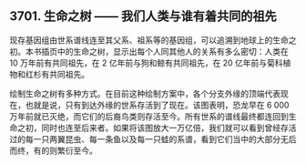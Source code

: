 ## 3701. 生命之树 —— 我们人类与谁有着共同的祖先

现存基因组由世系谱线连至其父系、祖系等的基因组，可以追溯到地球上的生命之初。本书插页中的生命之树，显示出每个人同其他人的关系有多么密切：人类在 10 万年前有共同祖先，在 2 亿年前与狗和鲸有共同祖先，在 20 亿年前与菊科植物和红杉有共同祖先。

绘制生命之树有多种方式。在目前这种绘制方案中，各个分支外缘的顶端代表现在，也就是说，只有到达外缘的世系存活到了现在。该图表明，恐龙早在 6 000 万年前就已灭绝，而它们的后裔鸟类则存活至今。所有世系的谱线最终都连回到生命之初，同时也连至后来者。如果将该图放大一万亿倍，我们就可以看到曾经存活过的每一只两翼昆虫、每一条鱼以及每一只蛙的系谱，看到它们当中的大部分无后而终，有的则繁衍至今。

